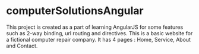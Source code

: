 # computerSolutionsAngular
This project is created as a part of learning AngularJS for some features such as 2-way binding, url routing and directives.
This is a basic website for a fictional computer repair company. It has 4 pages : Home, Service, About and Contact.
